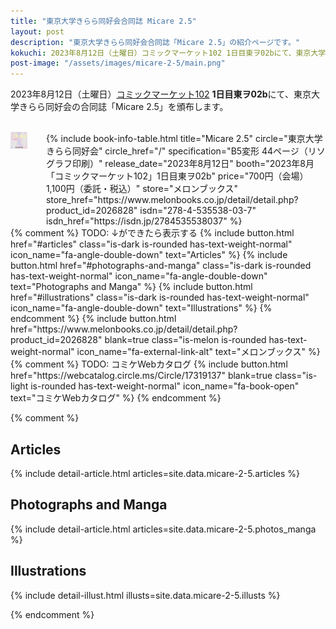 ```yaml
---
title: "東京大学きらら同好会合同誌 Micare 2.5"
layout: post
description: "東京大学きらら同好会合同誌「Micare 2.5」の紹介ページです。"
kokuchi: 2023年8月12日（土曜日）コミックマーケット102 1日目東ヲ02bにて、東京大学きらら同好会の合同誌「Micare 2.5」を頒布します。
post-image: "/assets/images/micare-2-5/main.png"
---
```


2023年8月12日（土曜日）[コミックマーケット102](https://www.comiket.co.jp/info-a/C102/C102Notice1.html) **1日目東ヲ02b**にて、東京大学きらら同好会の合同誌「Micare 2.5」を頒布します。

<br>
<div class="columns is-centered is-multiline">
    <div class="column is-one-fifth-desktop is-one-third-tablet">
        <a href="/assets/images/micare-2-5/cover.png" data-lightbox="cover" data-lightbox-webp="/assets/images/micare-2-5/cover.webp">
            <picture>
                <source type="image/webp" srcset="/assets/images/micare-2-5/cover.webp">
                <img src="/assets/images/micare-2-5/cover.png" alt="Micare 2.5 表紙" style="width: 75%; max-width: 250px">
            </picture>
        </a>
    </div>
    <div class="column is-half">
        {% include book-info-table.html
           title="Micare 2.5"
           circle="東京大学きらら同好会"
           circle_href="/"
           specification="B5変形 44ページ（リソグラフ印刷）"
           release_date="2023年8月12日"
           booth="2023年8月「コミックマーケット102」1日目東ヲ02b"
           price="700円（会場）　1,100円（委託・税込）"
           store="メロンブックス"
           store_href="https://www.melonbooks.co.jp/detail/detail.php?product_id=2026828"
           isdn="278-4-535538-03-7"
           isdn_href="https://isdn.jp/2784535538037" %}
    </div>
</div>

<div class="columns is-centered is-multiline">
    {% comment %}
    TODO: ↓ができたら表示する
    {% include button.html
       href="#articles"
       class="is-dark is-rounded has-text-weight-normal"
       icon_name="fa-angle-double-down"
       text="Articles" %}
    {% include button.html
       href="#photographs-and-manga"
       class="is-dark is-rounded has-text-weight-normal"
       icon_name="fa-angle-double-down"
       text="Photographs and Manga" %}
    {% include button.html
       href="#illustrations"
       class="is-dark is-rounded has-text-weight-normal"
       icon_name="fa-angle-double-down"
       text="Illustrations" %}
    {% endcomment %}
    {% include button.html
       href="https://www.melonbooks.co.jp/detail/detail.php?product_id=2026828"
       blank=true
       class="is-melon is-rounded has-text-weight-normal"
       icon_name="fa-external-link-alt"
       text="メロンブックス" %}
    {% comment %}
    TODO: コミケWebカタログ
    {% include button.html
       href="https://webcatalog.circle.ms/Circle/17319137"
       blank=true
       class="is-light is-rounded has-text-weight-normal"
       icon_name="fa-book-open"
       text="コミケWebカタログ" %}
    {% endcomment %}
</div>

{% comment %}

## Articles

{% include detail-article.html articles=site.data.micare-2-5.articles %}

## Photographs and Manga

{% include detail-article.html articles=site.data.micare-2-5.photos_manga %}

## Illustrations

{% include detail-illust.html illusts=site.data.micare-2-5.illusts %}

{% endcomment %}
